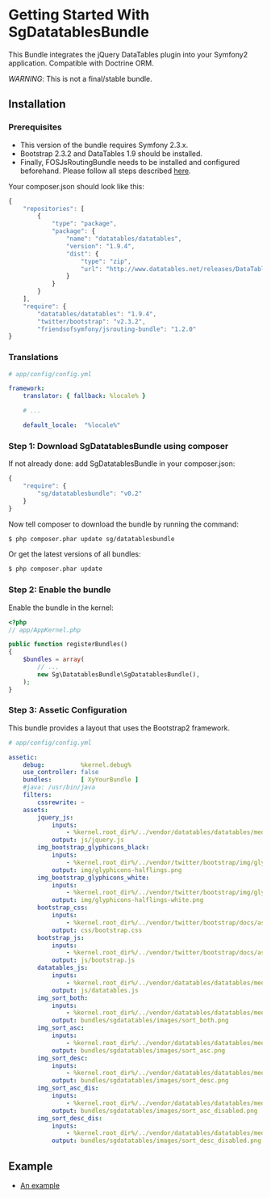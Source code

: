 # Getting Started With SgDatatablesBundle

This Bundle integrates the jQuery DataTables plugin into your Symfony2 application. Compatible with Doctrine ORM.

*WARNING*: This is not a final/stable bundle.

## Installation

### Prerequisites

* This version of the bundle requires Symfony 2.3.x.
* Bootstrap 2.3.2 and DataTables 1.9 should be installed.
* Finally, FOSJsRoutingBundle needs to be installed and configured beforehand. Please follow all steps described [here](https://github.com/FriendsOfSymfony/FOSJsRoutingBundle/blob/master/Resources/doc/README.markdown).

Your composer.json should look like this:

```js
{
    "repositories": [
        {
            "type": "package",
            "package": {
                "name": "datatables/datatables",
                "version": "1.9.4",
                "dist": {
                    "type": "zip",
                    "url": "http://www.datatables.net/releases/DataTables-1.9.4.zip"
                }
            }
        }
    ],
    "require": {
        "datatables/datatables": "1.9.4",
        "twitter/bootstrap": "v2.3.2",
        "friendsofsymfony/jsrouting-bundle": "1.2.0"
}
```

### Translations

``` yaml
# app/config/config.yml

framework:
    translator: { fallback: %locale% }

    # ...

    default_locale:  "%locale%"
```

### Step 1: Download SgDatatablesBundle using composer

If not already done: add SgDatatablesBundle in your composer.json:

```js
{
    "require": {
        "sg/datatablesbundle": "v0.2"
    }
}
```

Now tell composer to download the bundle by running the command:

``` bash
$ php composer.phar update sg/datatablesbundle
```

Or get the latest versions of all bundles:

``` bash
$ php composer.phar update
```

### Step 2: Enable the bundle

Enable the bundle in the kernel:

``` php
<?php
// app/AppKernel.php

public function registerBundles()
{
    $bundles = array(
        // ...
        new Sg\DatatablesBundle\SgDatatablesBundle(),
    );
}
```

### Step 3: Assetic Configuration

This bundle provides a layout that uses the Bootstrap2 framework.

``` yaml
# app/config/config.yml

assetic:
    debug:          %kernel.debug%
    use_controller: false
    bundles:        [ XyYourBundle ]
    #java: /usr/bin/java
    filters:
        cssrewrite: ~
    assets:
        jquery_js:
            inputs:
                - %kernel.root_dir%/../vendor/datatables/datatables/media/js/jquery.js
            output: js/jquery.js
        img_bootstrap_glyphicons_black:
            inputs:
                - %kernel.root_dir%/../vendor/twitter/bootstrap/img/glyphicons-halflings.png
            output: img/glyphicons-halflings.png
        img_bootstrap_glyphicons_white:
            inputs:
                - %kernel.root_dir%/../vendor/twitter/bootstrap/img/glyphicons-halflings-white.png
            output: img/glyphicons-halflings-white.png
        bootstrap_css:
            inputs:
                - %kernel.root_dir%/../vendor/twitter/bootstrap/docs/assets/css/bootstrap.css
            output: css/bootstrap.css
        bootstrap_js:
            inputs:
                - %kernel.root_dir%/../vendor/twitter/bootstrap/docs/assets/js/bootstrap.js
            output: js/bootstrap.js
        datatables_js:
            inputs:
                - %kernel.root_dir%/../vendor/datatables/datatables/media/js/jquery.dataTables.min.js
            output: js/datatables.js
        img_sort_both:
            inputs:
                - %kernel.root_dir%/../vendor/datatables/datatables/media/images/sort_both.png
            output: bundles/sgdatatables/images/sort_both.png
        img_sort_asc:
            inputs:
                - %kernel.root_dir%/../vendor/datatables/datatables/media/images/sort_asc.png
            output: bundles/sgdatatables/images/sort_asc.png
        img_sort_desc:
            inputs:
                - %kernel.root_dir%/../vendor/datatables/datatables/media/images/sort_desc.png
            output: bundles/sgdatatables/images/sort_desc.png
        img_sort_asc_dis:
            inputs:
                - %kernel.root_dir%/../vendor/datatables/datatables/media/images/sort_asc_disabled.png
            output: bundles/sgdatatables/images/sort_asc_disabled.png
        img_sort_desc_dis:
            inputs:
                - %kernel.root_dir%/../vendor/datatables/datatables/media/images/sort_desc_disabled.png
            output: bundles/sgdatatables/images/sort_desc_disabled.png
```

## Example

- [An example](https://github.com/stwe/DatatablesBundle/blob/master/Resources/doc/example.md)